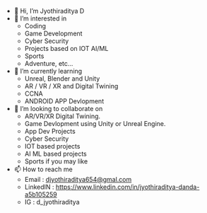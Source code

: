 - 👋 Hi, I’m Jyothiraditya D
- 👀 I’m interested in
    - Coding
    - Game Development
    - Cyber Security
    - Projects based on IOT AI/ML
    - Sports
    - Adventure, etc...
- 🌱 I’m currently learning
    - Unreal, Blender and Unity
    - AR / VR / XR and Digital Twining
    - CCNA
    - ANDROID APP Devlopment
- 💞️ I’m looking to collaborate on
    - AR/VR/XR Digital Twining.
    - Game Devlopment using Unity or Unreal Engine.
    - App Dev Projects
    - Cyber Security
    - IOT based projects
    - AI ML based projects
    - Sports if you may like
- 📫 How to reach me
    - Email : djyothiraditya654@gmal.com
    - LinkedIN : https://www.linkedin.com/in/jyothiraditya-danda-a5b105259
    - IG : d_jyothiraditya

<!---
DJ654312/DJ654312 is a ✨ special ✨ repository because its `README.md` (this file) appears on your GitHub profile.
You can click the Preview link to take a look at your changes.
--->
